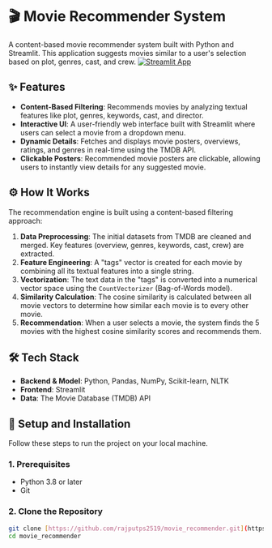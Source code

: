 # 🎬 Movie Recommender System

A content-based movie recommender system built with Python and Streamlit. This application suggests movies similar to a user's selection based on plot, genres, cast, and crew.
[![Streamlit App](https://static.streamlit.io/badges/streamlit_badge_black_white.svg)](https://movierecommender-fxzcfnibczmj2rcsutjcca.streamlit.app/)


## ✨ Features

* **Content-Based Filtering**: Recommends movies by analyzing textual features like plot, genres, keywords, cast, and director.
* **Interactive UI**: A user-friendly web interface built with Streamlit where users can select a movie from a dropdown menu.
* **Dynamic Details**: Fetches and displays movie posters, overviews, ratings, and genres in real-time using the TMDB API.
* **Clickable Posters**: Recommended movie posters are clickable, allowing users to instantly view details for any suggested movie.

## ⚙️ How It Works

The recommendation engine is built using a content-based filtering approach:
1.  **Data Preprocessing**: The initial datasets from TMDB are cleaned and merged. Key features (overview, genres, keywords, cast, crew) are extracted.
2.  **Feature Engineering**: A "tags" vector is created for each movie by combining all its textual features into a single string.
3.  **Vectorization**: The text data in the "tags" is converted into a numerical vector space using the `CountVectorizer` (Bag-of-Words model).
4.  **Similarity Calculation**: The cosine similarity is calculated between all movie vectors to determine how similar each movie is to every other movie.
5.  **Recommendation**: When a user selects a movie, the system finds the 5 movies with the highest cosine similarity scores and recommends them.

## 🛠️ Tech Stack

* **Backend & Model**: Python, Pandas, NumPy, Scikit-learn, NLTK
* **Frontend**: Streamlit
* **Data**: The Movie Database (TMDB) API

## 🚀 Setup and Installation

Follow these steps to run the project on your local machine.

### 1. Prerequisites
* Python 3.8 or later
* Git

### 2. Clone the Repository
```bash
git clone [https://github.com/rajputps2519/movie_recommender.git](https://github.com/rajputps2519/movie_recommender.git)
cd movie_recommender

